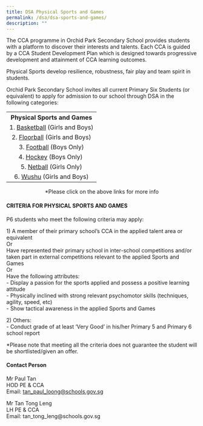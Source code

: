 ```yaml
---
title: DSA Physical Sports and Games
permalink: /dsa/dsa-sports-and-games/
description: ""
---
```


<p>The CCA programme in Orchid Park Secondary School provides students with a platform to discover their interests and talents. Each CCA is guided by a CCA Student Development Plan which is designed towards progressive development and attainment of CCA learning outcomes.</p>
<p>Physical Sports develop resilience, robustness, fair play and team spirit in students.&nbsp;</p>
<p>Orchid Park Secondary School invites all current Primary Six Students (or equivalent) to apply for admission to our school through DSA in the following categories:</p>
<table style="margin-left: auto; margin-right: auto;">
<tbody>
<tr>
<th style="text-align: center;">Physical Sports and Games</th>
</tr>
<tr>
<td style="text-align: center;">1.&nbsp;<a href="/learning-at-opss/ccas/physical-sports-and-games/basketball-boys-n-girls" target="_blank" rel="noopener">Basketball</a>&nbsp;(Girls and Boys)</td>
</tr>
<tr>
<td style="text-align: center;">2.&nbsp;<a href="/learning-at-opss/ccas/physical-sports-and-games/floorball-boys-n-girls" target="_blank" rel="noopener">Floorball</a>&nbsp;(Girls and Boys)</td>
</tr>
<tr>
<td style="text-align: center;">3.&nbsp;<a href="/learning-at-opss/ccas/physical-sports-and-games/football" target="_blank" rel="noopener">Football</a>&nbsp;(Boys Only)</td>
</tr>
<tr>
<td style="text-align: center;">4.&nbsp;<a href="/learning-at-opss/ccas/physical-sports-and-games/hockey-boys" target="_blank" rel="noopener">Hockey</a>&nbsp;(Boys Only)&nbsp;</td>
</tr>
<tr>
<td style="text-align: center;">5.&nbsp;<a href="/learning-at-opss/ccas/physical-sports-and-games/netball-girls" target="_blank" rel="noopener">Netball</a>&nbsp;(Girls Only)</td>
</tr>
<tr>
<td style="text-align: center;">6.&nbsp;<a href="/learning-at-opss/ccas/physical-sports-and-games/wushu-mixed" target="_blank" rel="noopener">Wushu</a>&nbsp;(Girls and Boys)</td>
</tr>
</tbody>
</table>
<p style="text-align: center;">*Please click on the above links for more info</p>
<div>
<h4>CRITERIA FOR PHYSICAL SPORTS AND GAMES</h4>
<p>P6 students who meet the following criteria may apply:</p>
<p>1) A member of their primary school&rsquo;s CCA in the applied talent area or equivalent<br />Or<br />Have represented their primary school in inter-school competitions and/or taken part in external competitions relevant to the applied Sports and Games<br />Or<br />Have the following attributes:<br />- Display a passion for the sports applied and possess a positive learning attitude<br />- Physically inclined with strong relevant psychomotor skills (techniques, agility, speed, etc)&nbsp;<br />- Show tactical awareness in the applied Sports and Games</p>
<p>2) Others:<br />- Conduct grade of at least &lsquo;Very Good&rsquo; in his/her Primary 5 and Primary 6 school report</p>
<p>*Please note that meeting all the criteria does not guarantee the student will be shortlisted/given an offer.</p>
<h4>Contact Person</h4>
<p>Mr Paul Tan<br />HOD PE &amp; CCA<br />Email: <a href="mailto:tan_paul_loong@schools.gov.sg">tan_paul_loong@schools.gov.sg</a></p>
<p>Mr Tan Tong Leng<br />LH PE &amp; CCA<br />Email: tan_tong_leng@schools.gov.sg</p>